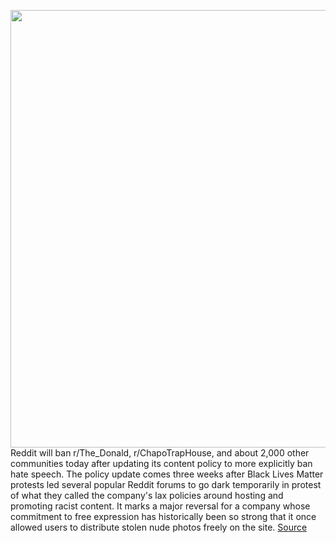 <img src='https://cdn.vox-cdn.com/thumbor/P6rqs51fn9LhbZGaqQ1Jdkx5Vy4=/0x0:2040x1360/1200x800/filters:focal(857x517:1183x843)/cdn.vox-cdn.com/uploads/chorus_image/image/66996164/acastro_180413_1777_reddit_0002.0.jpg' width='700px' /><br/>
Reddit will ban r/The_Donald, r/ChapoTrapHouse, and about 2,000 other communities today after updating its content policy to more explicitly ban hate speech. The policy update comes three weeks after Black Lives Matter protests led several popular Reddit forums to go dark temporarily in protest of what they called the company's lax policies around hosting and promoting racist content. It marks a major reversal for a company whose commitment to free expression has historically been so strong that it once allowed users to distribute stolen nude photos freely on the site.
<a href='https://www.theverge.com/2020/6/29/21304947/reddit-ban-subreddits-the-donald-chapo-trap-house-new-content-policy-rules'> Source <a/>